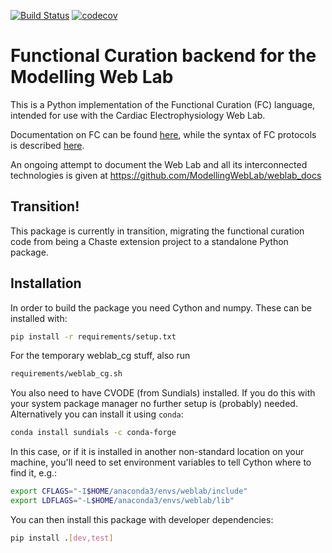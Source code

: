 [![Build Status](https://travis-ci.org/ModellingWebLab/weblab-fc.svg?branch=master)](https://travis-ci.org/ModellingWebLab/weblab-fc)
[![codecov](https://codecov.io/gh/ModellingWebLab/weblab-fc/branch/master/graph/badge.svg)](https://codecov.io/gh/ModellingWebLab/weblab-fc)


# Functional Curation backend for the Modelling Web Lab

This is a Python implementation of the Functional Curation (FC) language, intended for use with the Cardiac Electrophysiology Web Lab.

Documentation on FC can be found [here](https://chaste.cs.ox.ac.uk/trac/wiki/FunctionalCuration), while the syntax of FC protocols is described [here](https://chaste.cs.ox.ac.uk/trac/wiki/FunctionalCuration/ProtocolSyntax).

An ongoing attempt to document the Web Lab and all its interconnected technologies is given at https://github.com/ModellingWebLab/weblab_docs


## Transition!

This package is currently in transition, migrating the functional curation code from being
a Chaste extension project to a standalone Python package.

## Installation

In order to build the package you need Cython and numpy. These can be installed with:
```sh
pip install -r requirements/setup.txt
```

For the temporary weblab_cg stuff, also run
```sh
requirements/weblab_cg.sh
```

You also need to have CVODE (from Sundials) installed. If you do this with your system package
manager no further setup is (probably) needed. Alternatively you can install it using `conda`:
```sh
conda install sundials -c conda-forge
```
In this case, or if it is installed in another non-standard location on your machine, you'll
need to set environment variables to tell Cython where to find it, e.g.:
```sh
export CFLAGS="-I$HOME/anaconda3/envs/weblab/include"
export LDFLAGS="-L$HOME/anaconda3/envs/weblab/lib"
```

You can then install this package with developer dependencies:
```sh
pip install .[dev,test]
```
